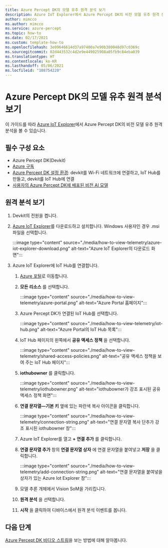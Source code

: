 ```yaml
---
title: Azure Percept DK의 모델 유추 원격 분석 보기
description: Azure IoT Explorer에서 Azure Percept DK의 비전 모델 유추 원격 분석을 보는 방법에 대해 알아봅니다.
author: mimcco
ms.author: mimcco
ms.service: azure-percept
ms.topic: how-to
ms.date: 02/17/2021
ms.custom: template-how-to
ms.openlocfilehash: 3e09646614d37a97400a7e90b380048d97c0369c
ms.sourcegitcommit: 02d443532c4d2e9e449025908a05fb9c84eba039
ms.translationtype: HT
ms.contentlocale: ko-KR
ms.lasthandoff: 05/06/2021
ms.locfileid: "108754220"
---
```

# <a name="view-your-azure-percept-dks-model-inference-telemetry"></a>Azure Percept DK의 모델 유추 원격 분석 보기

이 가이드를 따라 [Azure IoT Explorer](https://github.com/Azure/azure-iot-explorer/releases)에서 Azure Percept DK의 비전 모델 유추 원격 분석을 볼 수 있습니다.

## <a name="prerequisites"></a>필수 구성 요소

- Azure Percept DK(Devkit)
- [Azure 구독](https://azure.microsoft.com/free/)
- [Azure Percept DK 설정 환경](./quickstart-percept-dk-set-up.md): devkit를 Wi-Fi 네트워크에 연결하고, IoT Hub를 만들고, devkit를 IoT Hub에 연결
- [사용자의 Azure Percept DK에 배포된 비전 AI 모델](./how-to-deploy-model.md)

## <a name="view-telemetry"></a>원격 분석 보기

1. Devkit의 전원을 켭니다.

1. [Azure IoT Explorer](https://github.com/Azure/azure-iot-explorer/releases)를 다운로드하고 설치합니다. Windows 사용자인 경우 .msi 파일을 선택합니다.

    :::image type="content" source="./media/how-to-view-telemetry/azure-iot-explorer-download.png" alt-text="Azure IoT Explorer의 다운로드 화면":::

1. Azure IoT Explorer에 IoT Hub를 연결합니다.

    1. [Azure 포털](https://portal.azure.com)로 이동합니다.

    1. **모든 리소스** 를 선택합니다.

        :::image type="content" source="./media/how-to-view-telemetry/azure-portal.png" alt-text="Azure Portal 홈페이지":::

    1. Azure Percept DK가 연결된 IoT Hub를 선택합니다.

        :::image type="content" source="./media/how-to-view-telemetry/iot-hub.png" alt-text="Azure Portal의 IoT Hub 목록":::

    1. IoT Hub 페이지의 왼쪽에서 **공유 액세스 정책** 을 선택합니다.

        :::image type="content" source="./media/how-to-view-telemetry/shared-access-policies.png" alt-text="공유 액세스 정책을 보여 주는 IoT Hub 페이지":::

    1. **iothubowner** 를 클릭합니다.

        :::image type="content" source="./media/how-to-view-telemetry/iothubowner.png" alt-text="iothubowner가 강조 표시된 공유 액세스 정책 화면":::

    1. **연결 문자열—기본 키** 옆에 있는 파란색 복사 아이콘을 클릭합니다.

        :::image type="content" source="./media/how-to-view-telemetry/connection-string.png" alt-text="연결 문자열 복사 단추가 강조 표시된 iothubowner 창":::

    1. Azure IoT Explorer를 열고 **+ 연결 추가** 를 클릭합니다.

    1. **연결 문자열 추가** 창의 **연결 문자열 상자** 에 연결 문자열을 붙여넣고 **저장** 을 클릭합니다.

        :::image type="content" source="./media/how-to-view-telemetry/add-connection-string.png" alt-text="연결 문자열을 붙여넣을 상자가 있는 Azure Iot Explorer 창":::

    1. 모델 추론 개체에서 Vision SoM을 가리킵니다.

    1. **원격 분석** 을 선택합니다.

    1. **시작** 을 클릭하여 디바이스에서 원격 분석 이벤트를 봅니다.

## <a name="next-steps"></a>다음 단계
[Azure Percept DK 비디오 스트림](./how-to-view-video-stream.md)을 보는 방법에 대해 알아봅니다.